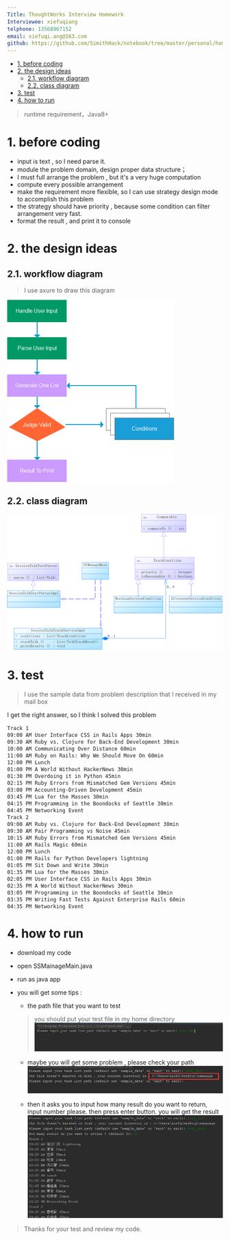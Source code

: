 ```yaml
---
Title: ThoughtWorks Interview Homework
Interviewee: xiefuqiang
telphone: 13568967152
email: xiefuqi.ang@163.com
github: https://github.com/SimithHack/notebook/tree/master/personal/homework/ssmanage
---
```


<!-- TOC -->

- [1. before coding](#1-before-coding)
- [2. the design ideas](#2-the-design-ideas)
    - [2.1. workflow diagram](#21-workflow-diagram)
    - [2.2. class diagram](#22-class-diagram)
- [3. test](#3-test)
- [4. how to run](#4-how-to-run)

<!-- /TOC -->

> runtime requirement，Java8+

# 1. before coding
+ input is text , so I need parse it.
+ module the problem domain, design proper data structure；
+ I must full arrange the problem , but it's a very huge computation
+ compute every possible arrangement
+ make the requirement more flexible, so I can use strategy design mode to accomplish this problem 
+ the strategy should have priority , because some condition can filter arrangement very fast.
+ format the result , and print it to console

# 2. the design ideas
## 2.1. workflow diagram
> I use axure to draw this diagram

![](./imgs/1.png)

## 2.2. class diagram

![](./imgs/2.png)

# 3. test
> I use the sample data from problem description that I received in my mail box

I get the right answer, so I think I solved this problem

```text
Track 1
09:00 AM User Interface CSS in Rails Apps 30min
09:30 AM Ruby vs. Clojure for Back-End Development 30min
10:00 AM Communicating Over Distance 60min
11:00 AM Ruby on Rails: Why We Should Move On 60min
12:00 PM Lunch
01:00 PM A World Without HackerNews 30min
01:30 PM Overdoing it in Python 45min
02:15 PM Ruby Errors from Mismatched Gem Versions 45min
03:00 PM Accounting-Driven Development 45min
03:45 PM Lua for the Masses 30min
04:15 PM Programming in the Boondocks of Seattle 30min
04:45 PM Networking Event
Track 2
09:00 AM Ruby vs. Clojure for Back-End Development 30min
09:30 AM Pair Programming vs Noise 45min
10:15 AM Ruby Errors from Mismatched Gem Versions 45min
11:00 AM Rails Magic 60min
12:00 PM Lunch
01:00 PM Rails for Python Developers lightning
01:05 PM Sit Down and Write 30min
01:35 PM Lua for the Masses 30min
02:05 PM User Interface CSS in Rails Apps 30min
02:35 PM A World Without HackerNews 30min
03:05 PM Programming in the Boondocks of Seattle 30min
03:35 PM Writing Fast Tests Against Enterprise Rails 60min
04:35 PM Networking Event
```

# 4. how to run 
+ download my code
+ open SSMainageMain.java
+ run as java app
+ you will get some tips :
    + the path file that you want to test
    > you should put your test file in my home directory
    ![](./imgs/3.png)
    
    + maybe you will get some problem , please check your path
    ![](./imgs/4.png)
    
    + then it asks you to input how many result do you want to return, input number please. then press enter button. you will
    get the result
    ![](./imgs/6.png)
    
> Thanks for your test and review my code.